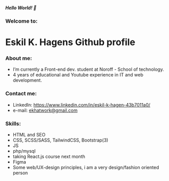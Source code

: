 ##### Hello World! 👋
### Welcome to:
# Eskil K. Hagens Github profile

### About me:
- I’m currently a Front-end dev. student at Noroff - School of technology.
- 4 years of educational and Youtube experience in IT and web development.

### Contact me:
- LinkedIn: https://www.linkedin.com/in/eskil-k-hagen-43b7011a0/
- e-mail: ekhatwork@gmail.com

### Skills:
- HTML and SEO
- CSS, SCSS/SASS, TailwindCSS, Bootstrap(3)
- JS
- php/mysql
- taking React.js course next month
- Figma
- Some web/UX-design principles, i am a very design/fashion oriented person 
